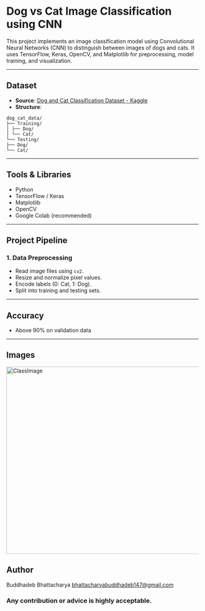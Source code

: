 # Dog vs Cat Image Classification using CNN

This project implements an image classification model using Convolutional Neural Networks (CNN) to distinguish between images of dogs and cats. It uses TensorFlow, Keras, OpenCV, and Matplotlib for preprocessing, model training, and visualization.

---

##  Dataset

- **Source**: [Dog and Cat Classification Dataset - Kaggle](https://www.kaggle.com/datasets/salader/dog-and-cat-classification-dataset)
- **Structure**:
```
dog_cat_data/
├── Training/
│ ├── Dog/
│ └── Cat/
└── Testing/
├── Dog/
└── Cat/
```

---

##  Tools & Libraries

- Python
- TensorFlow / Keras
- Matplotlib
- OpenCV
- Google Colab (recommended)

---

##  Project Pipeline

###  1. Data Preprocessing
- Read image files using `cv2`.
- Resize and normalize pixel values.
- Encode labels (0: Cat, 1: Dog).
- Split into training and testing sets.

---

## Accuracy
- Above 90% on validation data
---

## Images
<img width="1189
  " height="490" alt="ClassImage" src="https://github.com/user-attachments/assets/761e1140-f507-4562-bd3c-58b4a02a7220" />

## Author

Buddhadeb Bhattacharya 
bhattacharyabuddhadeb147@gmail.com

### Any contribution or advice is highly acceptable.


